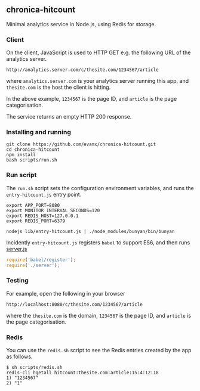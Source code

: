 
## chronica-hitcount

Minimal analytics service in Node.js, using Redis for storage.

### Client

On the client, JavaScript is used to HTTP GET e.g. the following URL of the analytics server.

```
http://analytics.server.com/c/thesite.com/1234567/article
```

where `analytics.server.com` is your analytics server running this app, and `thesite.com` is the host the client is hitting.

In the above example, `1234567` is the page ID, and `article` is the page categorisation.

The service returns an empty HTTP 200 response.


### Installing and running

```shell
git clone https://github.com/evanx/chronica-hitcount.git
cd chronica-hitcount
npm install
bash scripts/run.sh
```

### Run script

The `run.sh` script sets the configuration environment variables, and runs the `entry-hitcount.js` entry point.

```shell
export APP_PORT=8080
export MONITOR_INTERVAL_SECONDS=120
export REDIS_HOST=127.0.0.1
export REDIS_PORT=6379

nodejs lib/entry-hitcount.js | ./node_modules/bunyan/bin/bunyan
```

Incidently `entry-hitcount.js` registers `babel` to support ES6, and then runs <a href="https://github.com/evanx/chronica-hitcount/blob/master/lib/server.js">server.js</a>

```javascript
require('babel/register');
require('./server');
```

### Testing

For example, open the following in your browser
```
http://localhost:8080/c/thesite.com/1234567/article
```
where the `thesite.com` is the domain, `1234567` is the page ID, and `article` is the page categorisation.

### Redis

You can use the `redis.sh` script to see the Redis entries created by the app as follows.
```shell
$ sh scripts/redis.sh
redis-cli hgetall hitcount:thesite.com:article:15:4:12:18
1) "1234567"
2) "1"
```
